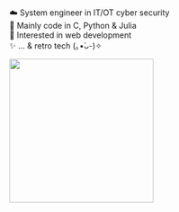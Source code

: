 ☁️ System engineer in IT/OT cyber security  
🍯 Mainly code in C, Python & Julia  
🧸 Interested in web development  
✨ ... & retro tech (｡•̀ᴗ-)✧

<img src="https://64.media.tumblr.com/a0e7017bd44c88481fdccae3d94afe89/tumblr_ocrgbkluAJ1u06hngo1_1280.jpg" height="256"/>


<!---
☁️ System engineer in IT/OT cyber security  
☁️ Mainly code in C, Python & Julia  
☁️ Interested in web development ... & retro tech (｡•̀ᴗ-)✧  

<img src="https://64.media.tumblr.com/4f26725c5aec93903f5af34066b7d696/563243805c9b59d9-03/s1280x1920/a09e0d53bca1faa2b2b1f9b6b6acb1aaf32885a2.png" height="200"/><img src="https://64.media.tumblr.com/7928e5994fd4eb7f6fd709674820ec32/563243805c9b59d9-f6/s1280x1920/c1ef91265479447114360417f1adbc1bc0b3a448.png" height="180"/>
--->
